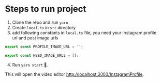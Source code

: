 # Steps to run project

1. Clone the repo and run `yarn`
2. Create `local.ts` in `src` directory
3. add following constants in `local.ts` file, you need your instagram profile url and post image urls

```js
export const PROFILE_IMAGE_URL = '';

export const FEED_IMAGE_URLS = [];
```

4. Run `yarn start` 🎉.

This will open the video editor [http://localhost:3000/InstagramProfile](http://localhost:3000/InstagramProfile).
